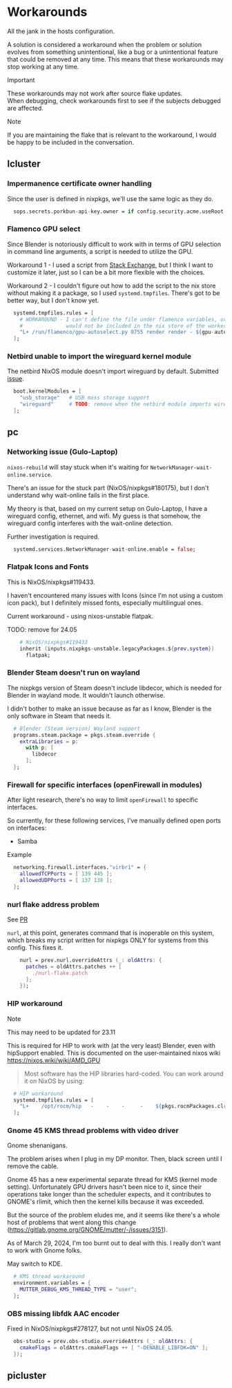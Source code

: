 # Workarounds
All the jank in the hosts configuration.

A solution is considered a workaround when the problem or solution evolves from something unintentional, like a bug or a unintentional feature that could be removed at any time. This means that these workarounds may stop working at any time.

> [!IMPORTANT]
> These workarounds may not work after source flake updates. <br>
> When debugging, check workarounds first to see if the subjects debugged are affected.

> [!NOTE]
> If you are maintaining the flake that is relevant to the workaround, I would be happy to be included in the conversation.

## lcluster

### Impermanence certificate owner handling

Since the user is defined in nixpkgs, we'll use the same logic as they do.
```nix
  sops.secrets.porkbun-api-key.owner = if config.security.acme.useRoot then "root" else "acme";
```

### Flamenco GPU select

Since Blender is notoriously difficult to work with in terms of GPU selection in command line arguments, a script is needed to utilize the GPU. 

Workaround 1 - I used a script from [Stack Exchange](https://blender.stackexchange.com/a/256665), but I think I want to customize it later, just so I can be a bit more flexible with the choices. 

Workaround 2 - I couldn't figure out how to add the script to the nix store without making it a package, so I used `systemd.tmpfiles`. There's got to be better way, but I don't know yet. 

```nix
  systemd.tmpfiles.rules = [
    # WORKAROUND - I can't define the file under flamenco variables, or else the file
    #              would not be included in the nix store of the workers. 
    "L+ /run/flamenco/gpu-autoselect.py 0755 render render - ${gpu-autoselect}"
  ];
```
### Netbird unable to import the wireguard kernel module

The netbird NixOS module doesn't import wireguard by default. Submitted [issue](https://github.com/NixOS/nixpkgs/issues/303960).

```nix
  boot.kernelModules = [
    "usb_storage"   # USB mass storage support
    "wireguard"     # TODO: remove when the netbird module imports wireguard kernel module by default
  ];
```

## pc

### Networking issue (Gulo-Laptop)

`nixos-rebuild` will stay stuck when it's waiting for `NetworkManager-wait-online.service`. 

There's an issue for the stuck part (NixOS/nixpkgs#180175), but I don't understand why wait-online fails in the first place.

My theory is that, based on my current setup on Gulo-Laptop, I have a wireguard config, ethernet, and wifi. My guess is that somehow, the wireguard config interferes with the wait-online detection.

Further investigation is required.

```nix
  systemd.services.NetworkManager-wait-online.enable = false;
```

### Flatpak Icons and Fonts

This is NixOS/nixpkgs#119433.

I haven't encountered many issues with Icons (since I'm not using a custom icon pack), but I definitely missed fonts,
especially multilingual ones. 

Current workaround - using nixos-unstable flatpak.

TODO: remove for 24.05

```nix
    # NixOS/nixpkgs#119433
    inherit (inputs.nixpkgs-unstable.legacyPackages.${prev.system})
      flatpak;
```

### Blender Steam doesn't run on wayland

The nixpkgs version of Steam doesn't include libdecor, which is needed for Blender in wayland mode. 
It wouldn't launch otherwise.

I didn't bother to make an issue because as far as I know, Blender is the only software in Steam that needs it.

```nix
  # Blender (Steam version) Wayland support
  programs.steam.package = pkgs.steam.override {
    extraLibraries = p:
      with p; [
        libdecor
      ];
  };
```

### Firewall for specific interfaces (openFirewall in modules)

After light research, there's no way to limit `openFirewall` to specific interfaces.

So currently, for these following services, I've manually defined open ports on interfaces:
- Samba

Example
```nix
  networking.firewall.interfaces."virbr1" = {
    allowedTCPPorts = [ 139 445 ];
    allowedUDPPorts = [ 137 138 ];
  };
```

### nurl flake address problem

See [PR](https://github.com/nix-community/nurl/pull/220)

`nurl`, at this point, generates command that is inoperable on this system, which breaks my script written for nixpkgs ONLY for systems from this config. This fixes it.

```nix
    nurl = prev.nurl.overrideAttrs (_: oldAttrs: {
      patches = oldAttrs.patches ++ [
        ./nurl-flake.patch
      ];
    });
```

### HIP workaround

> [!NOTE] 
> This may need to be updated for 23.11

This is required for HIP to work with (at the very least) Blender, even with hipSupport enabled. This is documented on the user-maintained nixos wiki https://nixos.wiki/wiki/AMD_GPU

> Most software has the HIP libraries hard-coded. You can work around it on NixOS by using: 
```nix
  # HIP workaround
  systemd.tmpfiles.rules = [
    "L+    /opt/rocm/hip   -    -    -     -    ${pkgs.rocmPackages.clr}"
  ];
```

### Gnome 45 KMS thread problems with video driver

Gnome shenanigans. 

The problem arises when I plug in my DP monitor. Then, black screen until I remove the cable. 

Gnome 45 has a new experimental separate thread for KMS (kernel mode setting). Unfortunately GPU drivers hasn't been nice to it, since their operations take longer than the scheduler expects, and it contributes to GNOME's rlimit, which then the kernel kills because it was exceeded.

But the source of the problem eludes me, and it seems like there's a whole host of problems that went along this change (https://gitlab.gnome.org/GNOME/mutter/-/issues/3151).

As of March 29, 2024, I'm too burnt out to deal with this. I really don't want to work with Gnome folks.

May switch to KDE.

```nix
  # KMS thread workaround
  environment.variables = {
    MUTTER_DEBUG_KMS_THREAD_TYPE = "user";
  };
```

### OBS missing libfdk AAC encoder

Fixed in NixOS/nixpkgs#278127, but not until NixOS 24.05.

```nix
  obs-studio = prev.obs-studio.overrideAttrs (_: oldAttrs: {
    cmakeFlags = oldAttrs.cmakeFlags ++ [ "-DENABLE_LIBFDK=ON" ];
  });
```

## picluster
